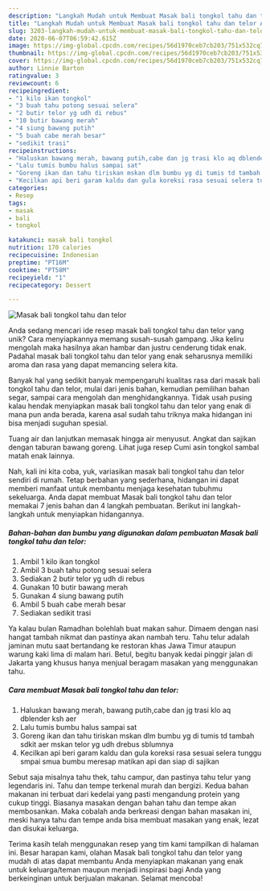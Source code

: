 ```yaml
---
description: "Langkah Mudah untuk Membuat Masak bali tongkol tahu dan telor Anti Gagal"
title: "Langkah Mudah untuk Membuat Masak bali tongkol tahu dan telor Anti Gagal"
slug: 3203-langkah-mudah-untuk-membuat-masak-bali-tongkol-tahu-dan-telor-anti-gagal
date: 2020-06-07T06:59:42.615Z
image: https://img-global.cpcdn.com/recipes/56d1970ceb7cb203/751x532cq70/masak-bali-tongkol-tahu-dan-telor-foto-resep-utama.jpg
thumbnail: https://img-global.cpcdn.com/recipes/56d1970ceb7cb203/751x532cq70/masak-bali-tongkol-tahu-dan-telor-foto-resep-utama.jpg
cover: https://img-global.cpcdn.com/recipes/56d1970ceb7cb203/751x532cq70/masak-bali-tongkol-tahu-dan-telor-foto-resep-utama.jpg
author: Linnie Barton
ratingvalue: 3
reviewcount: 6
recipeingredient:
- "1 kilo ikan tongkol"
- "3 buah tahu potong sesuai selera"
- "2 butir telor yg udh di rebus"
- "10 butir bawang merah"
- "4 siung bawang putih"
- "5 buah cabe merah besar"
- "sedikit trasi"
recipeinstructions:
- "Haluskan bawang merah, bawang putih,cabe dan jg trasi klo aq dblender ksh aer"
- "Lalu tumis bumbu halus sampai sat"
- "Goreng ikan dan tahu tiriskan mskan dlm bumbu yg di tumis td tambah sdkit aer mskan telor yg udh drebus sblumnya"
- "Kecilkan api beri garam kaldu dan gula koreksi rasa sesuai selera tunggu smpai smua bumbu meresap matikan api dan siap di sajikan"
categories:
- Resep
tags:
- masak
- bali
- tongkol

katakunci: masak bali tongkol 
nutrition: 170 calories
recipecuisine: Indonesian
preptime: "PT16M"
cooktime: "PT58M"
recipeyield: "1"
recipecategory: Dessert

---
```



![Masak bali tongkol tahu dan telor](https://img-global.cpcdn.com/recipes/56d1970ceb7cb203/751x532cq70/masak-bali-tongkol-tahu-dan-telor-foto-resep-utama.jpg)

Anda sedang mencari ide resep masak bali tongkol tahu dan telor yang unik? Cara menyiapkannya memang susah-susah gampang. Jika keliru mengolah maka hasilnya akan hambar dan justru cenderung tidak enak. Padahal masak bali tongkol tahu dan telor yang enak seharusnya memiliki aroma dan rasa yang dapat memancing selera kita.

Banyak hal yang sedikit banyak mempengaruhi kualitas rasa dari masak bali tongkol tahu dan telor, mulai dari jenis bahan, kemudian pemilihan bahan segar, sampai cara mengolah dan menghidangkannya. Tidak usah pusing kalau hendak menyiapkan masak bali tongkol tahu dan telor yang enak di mana pun anda berada, karena asal sudah tahu triknya maka hidangan ini bisa menjadi suguhan spesial.

Tuang air dan lanjutkan memasak hingga air menyusut. Angkat dan sajikan dengan taburan bawang goreng. Lihat juga resep Cumi asin tongkol sambal matah enak lainnya.


Nah, kali ini kita coba, yuk, variasikan masak bali tongkol tahu dan telor sendiri di rumah. Tetap berbahan yang sederhana, hidangan ini dapat memberi manfaat untuk membantu menjaga kesehatan tubuhmu sekeluarga. Anda dapat membuat Masak bali tongkol tahu dan telor memakai 7 jenis bahan dan 4 langkah pembuatan. Berikut ini langkah-langkah untuk menyiapkan hidangannya.

<!--inarticleads1-->

##### Bahan-bahan dan bumbu yang digunakan dalam pembuatan Masak bali tongkol tahu dan telor:

1. Ambil 1 kilo ikan tongkol
1. Ambil 3 buah tahu potong sesuai selera
1. Sediakan 2 butir telor yg udh di rebus
1. Gunakan 10 butir bawang merah
1. Gunakan 4 siung bawang putih
1. Ambil 5 buah cabe merah besar
1. Sediakan sedikit trasi


Ya kalau bulan Ramadhan bolehlah buat makan sahur. Dimaem dengan nasi hangat tambah nikmat dan pastinya akan nambah teru. Tahu telur adalah jaminan mutu saat bertandang ke restoran khas Jawa Timur ataupun warung kaki lima di malam hari. Betul, begitu banyak kedai pinggir jalan di Jakarta yang khusus hanya menjual beragam masakan yang menggunakan tahu. 

<!--inarticleads2-->

##### Cara membuat Masak bali tongkol tahu dan telor:

1. Haluskan bawang merah, bawang putih,cabe dan jg trasi klo aq dblender ksh aer
1. Lalu tumis bumbu halus sampai sat
1. Goreng ikan dan tahu tiriskan mskan dlm bumbu yg di tumis td tambah sdkit aer mskan telor yg udh drebus sblumnya
1. Kecilkan api beri garam kaldu dan gula koreksi rasa sesuai selera tunggu smpai smua bumbu meresap matikan api dan siap di sajikan


Sebut saja misalnya tahu thek, tahu campur, dan pastinya tahu telur yang legendaris ini. Tahu dan tempe terkenal murah dan bergizi. Kedua bahan makanan ini terbuat dari kedelai yang pasti mengandung protein yang cukup tinggi. Biasanya masakan dengan bahan tahu dan tempe akan membosankan. Maka cobalah anda berkreasi dengan bahan masakan ini, meski hanya tahu dan tempe anda bisa membuat masakan yang enak, lezat dan disukai keluarga. 

Terima kasih telah menggunakan resep yang tim kami tampilkan di halaman ini. Besar harapan kami, olahan Masak bali tongkol tahu dan telor yang mudah di atas dapat membantu Anda menyiapkan makanan yang enak untuk keluarga/teman maupun menjadi inspirasi bagi Anda yang berkeinginan untuk berjualan makanan. Selamat mencoba!
